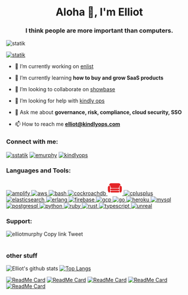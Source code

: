 
<h1 align="center">Aloha 👋, I'm Elliot</h1>
<h3 align="center">I think people are more important than computers.</h3>

<p align="left"> <img src="https://komarev.com/ghpvc/?username=statik&label=Profile%20views&color=0e75b6&style=flat" alt="statik" /> </p>

<p align="left"> <a href="https://github.com/ryo-ma/github-profile-trophy"><img src="https://github-profile-trophy.vercel.app/?username=statik" alt="statik" /></a> </p>

- 🔭 I’m currently working on [enlist](https://enlist.io/)

- 🌱 I’m currently learning **how to buy and grow SaaS products**

- 👯 I’m looking to collaborate on [showbase](https://showbase.studio/)

- 🤝 I’m looking for help with [kindly ops](https://www.kindlyops.com/)

- 💬 Ask me about **governance, risk, compliance, cloud security, SSO**

- 📫 How to reach me **elliot@kindlyops.com**

<h3 align="left">Connect with me:</h3>
<p align="left">
<a href="https://twitter.com/sstatik" target="blank"><img align="center" src="https://cdn.jsdelivr.net/npm/simple-icons@3.0.1/icons/twitter.svg" alt="sstatik" height="30" width="40" /></a>
<a href="https://linkedin.com/in/emurphy" target="blank"><img align="center" src="https://cdn.jsdelivr.net/npm/simple-icons@3.0.1/icons/linkedin.svg" alt="emurphy" height="30" width="40" /></a>
<a href="https://www.youtube.com/c/kindlyops" target="blank"><img align="center" src="https://cdn.jsdelivr.net/npm/simple-icons@3.0.1/icons/youtube.svg" alt="kindlyops" height="30" width="40" /></a>
</p>

<h3 align="left">Languages and Tools:</h3>
<p align="left"> <a href="https://aws.amazon.com/amplify/" target="_blank"> <img src="https://docs.amplify.aws/assets/logo-dark.svg" alt="amplify" width="40" height="40"/> </a> <a href="https://aws.amazon.com" target="_blank"> <img src="https://devicons.github.io/devicon/devicon.git/icons/amazonwebservices/amazonwebservices-original-wordmark.svg" alt="aws" width="40" height="40"/> </a> <a href="https://www.gnu.org/software/bash/" target="_blank"> <img src="https://www.vectorlogo.zone/logos/gnu_bash/gnu_bash-icon.svg" alt="bash" width="40" height="40"/> </a> <a href="https://www.cockroachlabs.com/product/cockroachdb/" target="_blank"> <img src="https://cdn.worldvectorlogo.com/logos/cockroachdb.svg" alt="cockroachdb" width="40" height="40"/> </a> <a href="https://couchdb.apache.org/" target="_blank"> <img src="https://raw.githubusercontent.com/devicons/devicon/0d6c64dbbf311879f7d563bfc3ccf559f9ed111c/icons/couchdb/couchdb-original.svg" alt="couchdb" width="40" height="40"/> </a> <a href="https://www.w3schools.com/cpp/" target="_blank"> <img src="https://devicons.github.io/devicon/devicon.git/icons/cplusplus/cplusplus-original.svg" alt="cplusplus" width="40" height="40"/> </a> <a href="https://www.elastic.co" target="_blank"> <img src="https://www.vectorlogo.zone/logos/elastic/elastic-icon.svg" alt="elasticsearch" width="40" height="40"/> </a> <a href="https://www.erlang.org/" target="_blank"> <img src="https://www.vectorlogo.zone/logos/erlang/erlang-official.svg" alt="erlang" width="40" height="40"/> </a> <a href="https://firebase.google.com/" target="_blank"> <img src="https://www.vectorlogo.zone/logos/firebase/firebase-icon.svg" alt="firebase" width="40" height="40"/> </a> <a href="https://cloud.google.com" target="_blank"> <img src="https://www.vectorlogo.zone/logos/google_cloud/google_cloud-icon.svg" alt="gcp" width="40" height="40"/> </a> <a href="https://golang.org" target="_blank"> <img src="https://devicons.github.io/devicon/devicon.git/icons/go/go-original.svg" alt="go" width="40" height="40"/> </a> <a href="https://heroku.com" target="_blank"> <img src="https://www.vectorlogo.zone/logos/heroku/heroku-icon.svg" alt="heroku" width="40" height="40"/> </a>  <a href="https://www.mysql.com/" target="_blank"> <img src="https://devicons.github.io/devicon/devicon.git/icons/mysql/mysql-original-wordmark.svg" alt="mysql" width="40" height="40"/> </a> <a href="https://www.postgresql.org" target="_blank"> <img src="https://devicons.github.io/devicon/devicon.git/icons/postgresql/postgresql-original-wordmark.svg" alt="postgresql" width="40" height="40"/> </a> <a href="https://www.python.org" target="_blank"> <img src="https://devicons.github.io/devicon/devicon.git/icons/python/python-original.svg" alt="python" width="40" height="40"/> </a> <a href="https://www.ruby-lang.org/en/" target="_blank"> <img src="https://devicons.github.io/devicon/devicon.git/icons/ruby/ruby-original-wordmark.svg" alt="ruby" width="40" height="40"/> </a> <a href="https://www.rust-lang.org" target="_blank"> <img src="https://devicons.github.io/devicon/devicon.git/icons/rust/rust-plain.svg" alt="rust" width="40" height="40"/> </a> <a href="https://www.typescriptlang.org/" target="_blank"> <img src="https://devicons.github.io/devicon/devicon.git/icons/typescript/typescript-original.svg" alt="typescript" width="40" height="40"/> </a> <a href="https://unrealengine.com/" target="_blank"> <img src="https://raw.githubusercontent.com/kenangundogan/fontisto/036b7eca71aab1bef8e6a0518f7329f13ed62f6b/icons/svg/brand/unreal-engine.svg" alt="unreal" width="40" height="40"/> </a> </p>

<h3 align="left">Support:</h3>
<p><a href="https://www.buymeacoffee.com/elliotmurphy Copy link Tweet"> <img align="left" src="https://cdn.buymeacoffee.com/buttons/v2/default-yellow.png" height="50" width="210" alt="elliotmurphy Copy link Tweet" /></a></p><br><br>


### other stuff

![Elliot's github stats](https://github-readme-stats.vercel.app/api?username=statik&show_icons=true&theme=solarized-dark&count_private=true)
[![Top Langs](https://github-readme-stats.vercel.app/api/top-langs/?username=statik&langs_count=10&layout=compact)](https://github.com/anuraghazra/github-readme-stats)

[![ReadMe Card](https://github-readme-stats.vercel.app/api/pin/?username=kindlyops&repo=vbs)](https://github.com/anuraghazra/github-readme-stats)
[![ReadMe Card](https://github-readme-stats.vercel.app/api/pin/?username=kindlyops&repo=deleterious)](https://github.com/anuraghazra/github-readme-stats)
[![ReadMe Card](https://github-readme-stats.vercel.app/api/pin/?username=kindlyops&repo=showbase)](https://github.com/anuraghazra/github-readme-stats)
[![ReadMe Card](https://github-readme-stats.vercel.app/api/pin/?username=kindlyops&repo=pipeline-monitor)](https://github.com/anuraghazra/github-readme-stats)
[![ReadMe Card](https://github-readme-stats.vercel.app/api/pin/?username=kindlyops&repo=examples)](https://github.com/anuraghazra/github-readme-stats)

<!--
**statik/statik** is a ✨ _special_ ✨ repository because its `README.md` (this file) appears on your GitHub profile.

Here are some ideas to get you started:

- 🔭 I’m currently working on ...
- 🌱 I’m currently learning ...
- 👯 I’m looking to collaborate on ...
- 🤔 I’m looking for help with ...
- 💬 Ask me about ...
- 📫 How to reach me: ...
- 😄 Pronouns: ...
- ⚡ Fun fact: ...
-->
